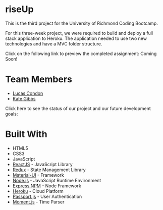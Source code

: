 # riseUp

This is the third project for the University of Richmond Coding Bootcamp.

For this three-week project, we were required to build and deploy a full stack application to Heroku. The application needed to use two new technologies and have a MVC folder structure. 

Click on the following link to preview the completed assignment:
Coming Soon! 

# Team Members
* [Lucas Condon](https://github.com/lcondon)
* [Kate Gibbs](https://github.com/gibbsk12)

Click here to see the status of our project and our future development goals:

# Built With 
* HTML5
* CSS3
* JavaScript 
* [ReactJS](https://reactjs.org/) - JavaScript Library
* [Redux](https://redux.js.org/) - State Management Library
* [Material-UI](https://material-ui.com/) - Framework
* [Node.js](https://nodejs.org/en/) - JavaScript Runtime Environment
* [Express NPM](https://www.npmjs.com/package/express) - Node Framework
* [Heroku](https://heroku.com) - Cloud Platform
* [Passport.js](http://www.passportjs.org/) - User Authentication
* [Moment.js](https://momentjs.com/) - Time Parser 
